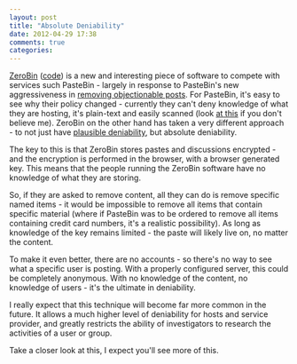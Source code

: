 ```yaml
---
layout: post
title: "Absolute Deniability"
date: 2012-04-29 17:38
comments: true
categories: 
---
```


[ZeroBin](http://sebsauvage.net/wiki/doku.php?id=php:zerobin) ([code](https://github.com/sebsauvage/ZeroBin)) is a new and interesting piece of software to compete with services such PasteBin - largely in response to PasteBin's new aggressiveness in [removing objectionable posts](http://www.bbc.co.uk/news/technology-17544311). For PasteBin, it's easy to see why their policy changed - currently they can't deny knowledge of what they are hosting, it's plain-text and easily scanned (look [at this](http://www.leakedin.com/) if you don't believe me). ZeroBin on the other hand has taken a very different approach - to not just have [plausible deniability](https://en.wikipedia.org/wiki/Plausible_deniability), but absolute deniability.

The key to this is that ZeroBin stores pastes and discussions encrypted - and the encryption is performed in the browser, with a browser generated key. This means that the people running the ZeroBin software have no knowledge of what they are storing.

So, if they are asked to remove content, all they can do is remove specific named items - it would be impossible to remove all items that contain specific material (where if PasteBin was to be ordered to remove all items containing credit card numbers, it's a realistic possibility). As long as knowledge of the key remains limited - the paste will likely live on, no matter the content.

To make it even better, there are no accounts - so there's no way to see what a specific user is posting. With a properly configured server, this could be completely anonymous. With no knowledge of the content, no knowledge of users - it's the ultimate in deniability.

I really expect that this technique will become far more common in the future. It allows a much higher level of deniability for hosts and service provider, and greatly restricts the ability of investigators to research the activities of a user or group.

Take a closer look at this, I expect you'll see more of this.
